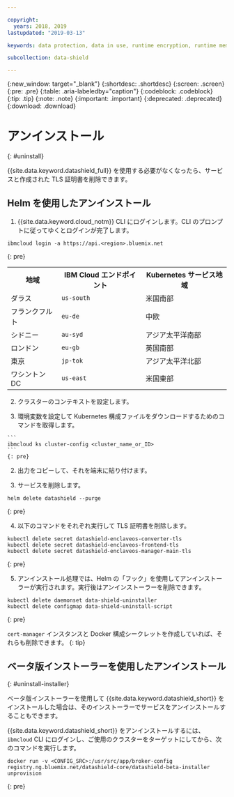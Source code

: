 ```yaml
---

copyright:
  years: 2018, 2019
lastupdated: "2019-03-13"

keywords: data protection, data in use, runtime encryption, runtime memory encryption, encrypted memory, intel sgx, software guard extensions, fortanix runtime encryption

subcollection: data-shield

---
```


{:new_window: target="_blank"}
{:shortdesc: .shortdesc}
{:screen: .screen}
{:pre: .pre}
{:table: .aria-labeledby="caption"}
{:codeblock: .codeblock}
{:tip: .tip}
{:note: .note}
{:important: .important}
{:deprecated: .deprecated}
{:download: .download}

# アンインストール
{: #uninstall}

{{site.data.keyword.datashield_full}} を使用する必要がなくなったら、サービスと作成された TLS 証明書を削除できます。


## Helm を使用したアンインストール

1. {{site.data.keyword.cloud_notm}} CLI にログインします。CLI のプロンプトに従ってゆくとログインが完了します。

  ```
  ibmcloud login -a https://api.<region>.bluemix.net
  ```
  {: pre}

  <table>
    <tr>
      <th>地域</th>
      <th>IBM Cloud エンドポイント</th>
      <th>Kubernetes サービス地域</th>
    </tr>
    <tr>
      <td>ダラス</td>
      <td><code>us-south</code></td>
      <td>米国南部</td>
    </tr>
    <tr>
      <td>フランクフルト</td>
      <td><code>eu-de</code></td>
      <td>中欧</td>
    </tr>
    <tr>
      <td>シドニー</td>
      <td><code>au-syd</code></td>
      <td>アジア太平洋南部</td>
    </tr>
    <tr>
      <td>ロンドン</td>
      <td><code>eu-gb</code></td>
      <td>英国南部</td>
    </tr>
    <tr>
      <td>東京</td>
      <td><code>jp-tok</code></td>
      <td>アジア太平洋北部</td>
    </tr>
    <tr>
      <td>ワシントン DC</td>
      <td><code>us-east</code></td>
      <td>米国東部</td>
    </tr>
  </table>

2. クラスターのコンテキストを設定します。

  1. 環境変数を設定して Kubernetes 構成ファイルをダウンロードするためのコマンドを取得します。

    ```
    ibmcloud ks cluster-config <cluster_name_or_ID>
    ```
    {: pre}

  2. 出力をコピーして、それを端末に貼り付けます。

3. サービスを削除します。

  ```
  helm delete datashield --purge
  ```
  {: pre}

4. 以下のコマンドをそれぞれ実行して TLS 証明書を削除します。

  ```
  kubectl delete secret datashield-enclaveos-converter-tls
  kubectl delete secret datashield-enclaveos-frontend-tls
  kubectl delete secret datashield-enclaveos-manager-main-tls
  ```
  {: pre}

5. アンインストール処理では、Helm の「フック」を使用してアンインストーラーが実行されます。実行後はアンインストーラーを削除できます。

  ```
  kubectl delete daemonset data-shield-uninstaller
  kubectl delete configmap data-shield-uninstall-script
  ```
  {: pre}

`cert-manager` インスタンスと Docker 構成シークレットを作成していれば、それらも削除できます。
{: tip}



## ベータ版インストーラーを使用したアンインストール
{: #uninstall-installer}

ベータ版インストーラーを使用して {{site.data.keyword.datashield_short}} をインストールした場合は、そのインストーラーでサービスをアンインストールすることもできます。

{{site.data.keyword.datashield_short}} をアンインストールするには、`ibmcloud` CLI にログインし、ご使用のクラスターをターゲットにしてから、次のコマンドを実行します。

  ```
  docker run -v <CONFIG_SRC>:/usr/src/app/broker-config registry.ng.bluemix.net/datashield-core/datashield-beta-installer unprovision
  ```
  {: pre}
